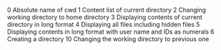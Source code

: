  0 Absolute name of cwd
 1 Content list of current directory
 2 Changing working directory to home directory 
 3 Displaying contents of current directory in long format
 4 Displaying all files including hidden files
 5 Displaying contents in long format with user name and IDs as numerals
 6 Creating a directory
 10 Changing the working directory to previous one 
